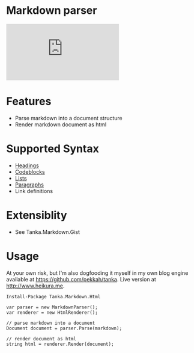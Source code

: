 # Markdown parser

![Build](https://ci.appveyor.com/api/projects/status/github/pekkah/Tanka.Markdown)

# Features

* Parse markdown into a document structure
* Render markdown document as html

# Supported Syntax

* [Headings](http://www.heikura.me/tankamarkdown-headings)
* [Codeblocks](http://www.heikura.me/tankamarkdown-codeblocks-and-lists)
* [Lists](http://www.heikura.me/tankamarkdown-codeblocks-and-lists)
* [Paragraphs](https://www.heikura.me/tankamarkdown-paragraphs)
* Link definitions

# Extensiblity

* See Tanka.Markdown.Gist

# Usage

At your own risk, but I'm also dogfooding it myself in my
own blog engine available at https://github.com/pekkah/tanka. Live 
version at http://www.heikura.me.

```
Install-Package Tanka.Markdown.Html
```

```
var parser = new MarkdownParser();
var renderer = new HtmlRenderer();

// parse markdown into a document 
Document document = parser.Parse(markdown);

// render document as html
string html = renderer.Render(document);
```
